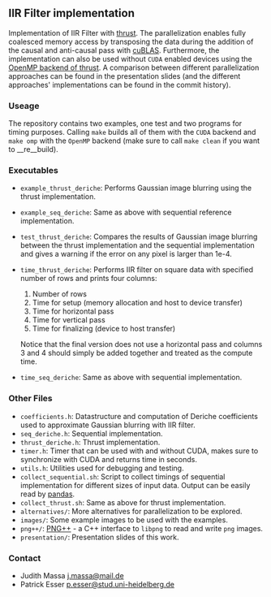 ## IIR Filter implementation

Implementation of IIR Filter with [thrust](https://thrust.github.io/). The
parallelization enables fully coalesced memory access by transposing the
data during the addition of the causal and anti-causal pass with
[cuBLAS](https://developer.nvidia.com/cublas). Furthermore, the
implementation can also be used without `CUDA` enabled devices using the
[OpenMP backend of
thrust](https://github.com/thrust/thrust/wiki/Device-Backends). A comparison
between different parallelization approaches can be found in the
presentation slides (and the different approaches' implementations can be
found in the commit history).

### Useage
The repository contains two examples, one test and two programs for timing
purposes. Calling `make` builds all of them with the `CUDA` backend and
`make omp` with the `OpenMP` backend (make sure to call `make clean` if you
want to __re__build).

### Executables

- `example_thrust_deriche`: Performs Gaussian image blurring using the
  thrust implementation.
- `example_seq_deriche`: Same as above with sequential reference
  implementation.
- `test_thrust_deriche`: Compares the results of Gaussian image blurring
  between the thrust implementation and the sequential implementation and
  gives a warning if the error on any pixel is larger than 1e-4.
- `time_thrust_deriche`: Performs IIR filter on square data with specified
  number of rows and prints four columns:
  1. Number of rows
  2. Time for setup (memory allocation and host to device transfer)
  3. Time for horizontal pass
  4. Time for vertical pass
  5. Time for finalizing (device to host transfer)

  Notice that the final version does not use a horizontal pass and columns 3
  and 4 should simply be added together and treated as the compute time.
- `time_seq_deriche`: Same as above with sequential implementation.

### Other Files

- `coefficients.h`: Datastructure and computation of Deriche coefficients
  used to approximate Gaussian blurring with IIR filter.
- `seq_deriche.h`: Sequential implementation.
- `thrust_deriche.h`: Thrust implementation.
- `timer.h`: Timer that can be used with and without CUDA, makes sure to
  synchronize with CUDA and returns time in seconds.
- `utils.h`: Utilities used for debugging and testing.
- `collect_sequential.sh`: Script to collect timings of sequential
  implementation for different sizes of input data. Output can be easily
  read by [pandas](http://pandas.pydata.org/).
- `collect_thrust.sh`: Same as above for thrust implementation.
- `alternatives/`: More alternatives for parallelization to be explored.
- `images/`: Some example images to be used with the examples.
- `png++/`: [PNG++](http://savannah.nongnu.org/projects/pngpp/) - a C++
  interface to `libpng` to read and write `png` images.
- `presentation/`: Presentation slides of this work.

### Contact

- Judith Massa <j.massa@mail.de>
- Patrick Esser <p.esser@stud.uni-heidelberg.de>

